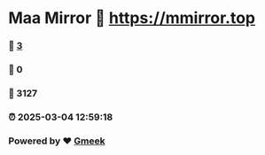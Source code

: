 # Maa Mirror :link: https://mmirror.top 
### :page_facing_up: [3](https://mmirror.top/tag.html) 
### :speech_balloon: 0 
### :hibiscus: 3127 
### :alarm_clock: 2025-03-04 12:59:18 
### Powered by :heart: [Gmeek](https://github.com/Meekdai/Gmeek)
